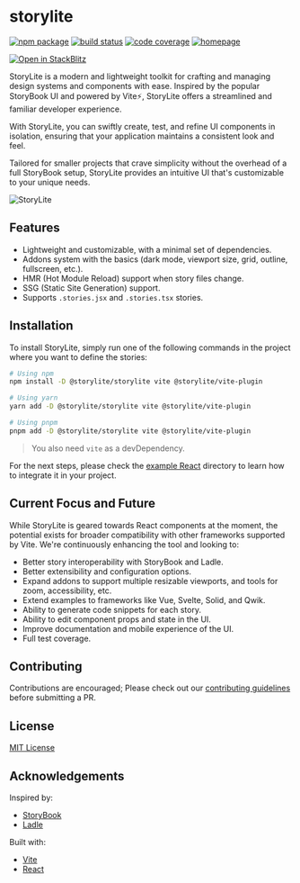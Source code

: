 # storylite

<p>
  <a href="https://npmjs.com/package/@storylite/storylite"><img src="https://img.shields.io/npm/v/@storylite/storylite.svg" alt="npm package"></a>
  <a href="https://github.com/itsjavi/storylite/actions/workflows/quality.yml"><img src="https://github.com/itsjavi/storylite/actions/workflows/quality.yml/badge.svg?branch=main" alt="build status"></a>
  <a href="https://app.codecov.io/gh/itsjavi/storylite"><img src="https://img.shields.io/codecov/c/github/itsjavi/storylite" alt="code coverage"></a>
  <!--<a href="https://itsjavi.com/storylite?sandbox"><img src="https://img.shields.io/badge/Stackblitz-sandbox-orange" alt="stackblitz"></a>-->
  <a href="https://www.jsdocs.io/package/@storylite/storylite"><img src="https://img.shields.io/badge/API%20Reference-📖-blue" alt="homepage"></a>
</p>

[![Open in StackBlitz](https://developer.stackblitz.com/img/open_in_stackblitz.svg)](https://stackblitz.com/fork/github/itsjavi/storylite?startScript=dev&installDependencies=true&title=StoryLite%20Example&file=packages/examples/react/stories/index.stories.tsx)

StoryLite is a modern and lightweight toolkit for crafting and managing design systems and
components with ease. Inspired by the popular StoryBook UI and powered by Vite⚡️, StoryLite offers
a streamlined and familiar developer experience.

With StoryLite, you can swiftly create, test, and refine UI components in isolation, ensuring that
your application maintains a consistent look and feel.

Tailored for smaller projects that crave simplicity without the overhead of a full StoryBook setup,
StoryLite provides an intuitive UI that's customizable to your unique needs.

![StoryLite](https://raw.githubusercontent.com/itsjavi/storylite/main/packages/storylite/screenshot.png)

## Features

- Lightweight and customizable, with a minimal set of dependencies.
- Addons system with the basics (dark mode, viewport size, grid, outline, fullscreen, etc.).
- HMR (Hot Module Reload) support when story files change.
- SSG (Static Site Generation) support.
- Supports `.stories.jsx` and `.stories.tsx` stories.

## Installation

To install StoryLite, simply run one of the following commands in the project where you want to
define the stories:

```bash
# Using npm
npm install -D @storylite/storylite vite @storylite/vite-plugin

# Using yarn
yarn add -D @storylite/storylite vite @storylite/vite-plugin

# Using pnpm
pnpm add -D @storylite/storylite vite @storylite/vite-plugin
```

> You also need `vite` as a devDependency.

For the next steps, please check the
[example React](https://github.com/itsjavi/storylite/tree/main/packages/examples/react) directory to
learn how to integrate it in your project.

## Current Focus and Future

While StoryLite is geared towards React components at the moment, the potential exists for broader
compatibility with other frameworks supported by Vite. We're continuously enhancing the tool and
looking to:

- Better story interoperability with StoryBook and Ladle.
- Better extensibility and configuration options.
- Expand addons to support multiple resizable viewports, and tools for zoom, accessibility, etc.
- Extend examples to frameworks like Vue, Svelte, Solid, and Qwik.
- Ability to generate code snippets for each story.
- Ability to edit component props and state in the UI.
- Improve documentation and mobile experience of the UI.
- Full test coverage.

## Contributing

Contributions are encouraged; Please check out our
[contributing guidelines](https://github.com/itsjavi/storylite/tree/main/CONTRIBUTING.md) before
submitting a PR.

## License

[MIT License](https://github.com/itsjavi/storylite/tree/main/LICENSE)

## Acknowledgements

Inspired by:

- [StoryBook](https://storybook.js.org/)
- [Ladle](https://ladle.dev/)

Built with:

- [Vite](https://vitejs.dev/)
- [React](https://react.dev/)
